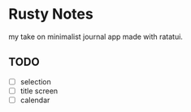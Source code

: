# Rusty Notes
my take on minimalist journal app made with ratatui.
## TODO
- [ ] selection
- [ ] title screen
- [ ] calendar